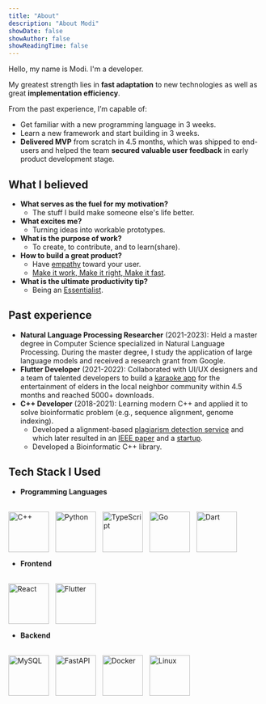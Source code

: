 ```yaml
---
title: "About"
description: "About Modi"
showDate: false
showAuthor: false
showReadingTime: false
---
```


Hello, my name is Modi. I'm a developer.

My greatest strength lies in **fast adaptation** to new technologies
as well as great **implementation efficiency**.

From the past experience, I’m capable of:
- Get familiar with a new programming language in 3 weeks.
- Learn a new framework and start building in 3 weeks.
- **Delivered MVP** from scratch in 4.5 months, which was shipped to end-users and helped the team **secured valuable user feedback** in early product development stage.

## What I believed
- **What serves as the fuel for my motivation?**
  - The stuff I build make someone else's life better.
- **What excites me?**
  - Turning ideas into workable prototypes.
- **What is the purpose of work?**
  - To create, to contribute, and to learn(share).
- **How to build a great product?**
  - Have [empathy](https://www.interaction-design.org/literature/article/design-thinking-getting-started-with-empathy) toward your user.
  - [Make it work, Make it right, Make it fast](https://8igmac.github.io/blogs/make_it_work/).
- **What is the ultimate productivity tip?**
  - Being an [Essentialist](https://gregmckeown.com/books/essentialism/).

## Past experience
- **Natural Language Processing Researcher** (2021-2023): Held a master degree in Computer Science specialized in Natural Language Processing. During the master degree, I study the application of large
language models and received a research grant from Google.
- **Flutter Developer** (2021-2022): Collaborated with UI/UX designers and a
team of talented developers to build a [karaoke app](https://play.google.com/store/apps/details?id=com.mi2s.pocket_ktv&hl=en) for 
the entertainment of elders in the local neighbor community
within 4.5 months and reached 5000+ downloads.
- **C++ Developer** (2018-2021): Learning modern C++ and applied it to
solve bioinformatic problem (e.g., sequence alignment,
genome indexing).
  - Developed a alignment-based [plagiarism detection service](https://8igmac.github.io/projects/save/)
  and which later resulted in an [IEEE paper](https://ieeexplore.ieee.org/document/10198547) and a [startup](https://www.linkedin.com/company/praexisio/).
  - Developed a Bioinformatic C++ library.

## Tech Stack I Used
- **Programming Languages**
<br>
<img alt="C++" align="left" width="80px" style="padding-right:10px;" src="https://cdn.jsdelivr.net/gh/devicons/devicon/icons/cplusplus/cplusplus-plain.svg" />
<img align="left" alt="Python" width="80px" style="padding-right:10px;" src="https://cdn.jsdelivr.net/gh/devicons/devicon/icons/python/python-original.svg" />
<img align="left" alt="TypeScript" width="80px" style="padding-right:10px;" src="https://cdn.jsdelivr.net/gh/devicons/devicon/icons/typescript/typescript-original.svg" />
<img align="left" alt="Go" width="80px" style="padding-right:10px;" src="https://cdn.jsdelivr.net/gh/devicons/devicon/icons/go/go-original-wordmark.svg" />
<img alt="Dart" width="80px" style="padding-right:10px;" src="https://cdn.jsdelivr.net/gh/devicons/devicon/icons/dart/dart-original-wordmark.svg" />

- **Frontend**
<br>
<img align="left" alt="React" width="80px" style="padding-right:10px;" src="https://cdn.jsdelivr.net/gh/devicons/devicon@latest/icons/react/react-original-wordmark.svg" />
<img alt="Flutter" width="80px" style="padding-right:10px;" src="https://cdn.jsdelivr.net/gh/devicons/devicon@latest/icons/flutter/flutter-original.svg" />

- **Backend**
<br>
<img align="left" alt="MySQL" width="80px" style="padding-right:10px;" src="https://cdn.jsdelivr.net/gh/devicons/devicon/icons/mysql/mysql-original-wordmark.svg" />
<img align="left" alt="FastAPI" width="80px" style="padding-right:10px;" src="https://cdn.jsdelivr.net/gh/devicons/devicon/icons/fastapi/fastapi-plain-wordmark.svg" />
<img align="left" alt="Docker" width="80px" style="padding-right:10px;" src="https://cdn.jsdelivr.net/gh/devicons/devicon/icons/docker/docker-plain.svg" />
<img align="left" alt="Linux" width="80px" style="padding-right:10px;" src="https://cdn.jsdelivr.net/gh/devicons/devicon/icons/linux/linux-original.svg" />